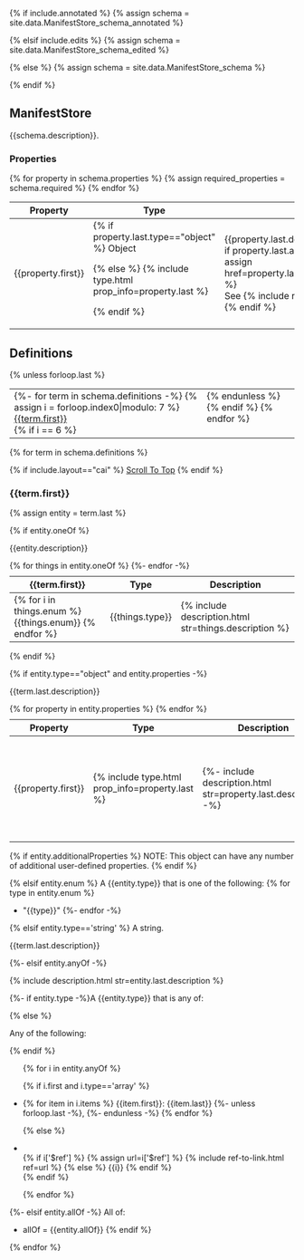 {% if include.annotated %} <!-- annotated schema -->
  {% assign schema = site.data.ManifestStore_schema_annotated %}

{% elsif include.edits %} <!-- modified schema -->
  {% assign schema = site.data.ManifestStore_schema_edited %}

{% else %} <!-- unmodified schema -->
  {% assign schema = site.data.ManifestStore_schema %}

{% endif %}


## ManifestStore

{{schema.description}}.

### Properties

<table class="manifest-ref-table">
<thead><tr>
<th class="manifest-ref-table">Property</th>
<th class="manifest-ref-table">Type</th>
<th class="manifest-ref-table">Description</th>
<th class="manifest-ref-table">Required?</th>
</tr></thead>

<tbody>
{% for property in schema.properties %}
{% assign required_properties = schema.required %}
<tr>
<td class="manifest-ref-table">{{property.first}}</td>

<!-- Type -->
<td class="manifest-ref-table">
{% if property.last.type=="object" %} 
  Object 

{% else %}
  {% include type.html prop_info=property.last %}

{% endif %}
</td>

<!-- Description -->
<td class="manifest-ref-table">{{property.last.description|markdownify}}
{% if property.last.additionalProperties %}
  {% assign href=property.last.additionalProperties.first[1] %}
  <br/>See {% include ref-to-link.html ref=href %}
{% endif %}
</td>

<td class="manifest-ref-table"> <!-- Required? -->
{% include required.html prop=property.first required_list=required_properties %}
</td>

</tr>
{% endfor %}

</tbody></table>

<!---------------------------------------------------------------------->

## Definitions

<!-- TOC-like links -->

<table style="border: 0;" width="900">
<tbody>
<tr>
<td style="border: 0; vertical-align: top;">
{%- for term in schema.definitions -%}
{% assign i = forloop.index0|modulo: 7 %}
<a href="{{term.first | slugify | prepend: "#"}}">{{term.first}}</a>  <br/>
{% if i == 6 %}
</td>
{% unless forloop.last %}
<td style="border: 0; vertical-align: top;">
{% endunless %}
{% endif %}
{% endfor %}
</td>
</tr></tbody></table>

<!-- Definitions reference -->
{% for term in schema.definitions %}

{% if include.layout=="cai" %}
<a class="top-scroll-btn" title="Go to top" href="#manifeststore">Scroll To Top</a>
{% endif %}

### {{term.first}}

{% assign entity = term.last %}

{% if entity.oneOf %}

{{entity.description}}

<table class="manifest-ref-table" style="margin-top: 10px;">
<thead><tr>
<th class="manifest-ref-table">{{term.first}}</th>
<th class="manifest-ref-table">Type</th>
<th class="manifest-ref-table">Description</th>
</tr></thead>

<tbody>
{% for things in entity.oneOf %}
<tr>
<td class="manifest-ref-table">{% for i in things.enum %} {{things.enum}}  {% endfor %}</td>
<td class="manifest-ref-table">{{things.type}}</td>
<td class="manifest-ref-table">{% include description.html str=things.description %} </td>
</tr>
{%- endfor -%}
</tbody></table>

{% endif %} <!-- end of oneOf entity -->

{% if entity.type=="object" and entity.properties -%}

<p class="prop_desc" markdown="1">{{term.last.description}}</p>

<table class="manifest-ref-table" style="margin-top: 10px;">
<thead><tr>
<th class="manifest-ref-table">Property</th>
<th class="manifest-ref-table">Type</th>
<th class="manifest-ref-table">Description</th>
<th class="manifest-ref-table">Required?</th>
<th class="manifest-ref-table">Default Value</th>
</tr></thead>

<tbody>
{% for property in entity.properties %}
<tr>
<td class="manifest-ref-table">{{property.first}}</td>

<!-- Type  -->
<td class="manifest-ref-table"> 
{% include type.html prop_info=property.last %} 
</td>

<!-- Description -->
<td class="manifest-ref-table">{%- include description.html str=property.last.description -%}</td>

<td class="manifest-ref-table"> <!-- Required? -->
{% include required.html prop=property.first required_list=entity.required %}
</td>

<td class="manifest-ref-table"> <!-- Default Value -->
{% if property.last.default == empty %} Empty array {%endif%}
{% if property.last.default %} 
  {{property.last.default}} 
{% else %} 
  N/A 
{%endif%}
</td>
</tr>
{% endfor %}
</tbody></table>

{% if entity.additionalProperties %}
NOTE: This object can have any number of additional user-defined properties. 
{% endif %}

<!-- Not an object but an enum -->
{% elsif entity.enum %} 
A {{entity.type}} that is one of the following:
{% for type in entity.enum %}
- "{{type}}"
{%- endfor -%}

<!-- Not an object or enum, but a string -->
{% elsif entity.type=='string' %} 
A string.

{{term.last.description}}

<!-- Not an object, enum, or string, but 'anyOf' -->
{%- elsif entity.anyOf -%} 

{% include description.html str=entity.last.description %}

{%- if entity.type -%}A {{entity.type}} that is any of:

{% else %} 
<p>Any of the following:</p>
{% endif %} 

<ul>{% for i in entity.anyOf %}

  {% if i.first and i.type=='array' %}  <!-- i is an object or array -->
    <li>{% for item in i.items %}
      {{item.first}}: {{item.last}} {%- unless forloop.last -%}, {%- endunless -%}
    {% endfor %}</li>

  {% else %} <!-- i is a simple type -->
    <li>  
    {% if i['$ref'] %}
      {% assign url=i['$ref'] %}
      {% include ref-to-link.html ref=url %}
    {% else %}
      {{i}}
    {% endif %}
    </li>
  {% endif %}

{% endfor %}
</ul>

{%- elsif entity.allOf -%} <!-- Not an object, enum, string, or 'anyOf', but `allOf` (not in schema) -->
All of:
- allOf = {{entity.allOf}}
{% endif %}

{% endfor %} <!-- end iteration over site.data.ManifestStore_schema.definitions obj -->

